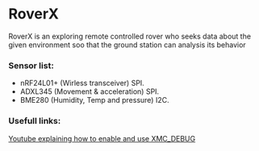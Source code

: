 # RoverX
 RoverX is an exploring remote controlled rover who seeks data about the given environment soo that the ground station can analysis its behavior
 
 ### Sensor list:
* nRF24L01+  (Wirless transceiver)            SPI.
* ADXL345    (Movement & acceleration)        SPI.
* BME280     (Humidity, Temp and pressure)    I2C.
  


### Usefull links:
[Youtube explaining how to enable and use XMC_DEBUG](https://www.youtube.com/watch?v=-iDKpxj51pI&t=8s)
